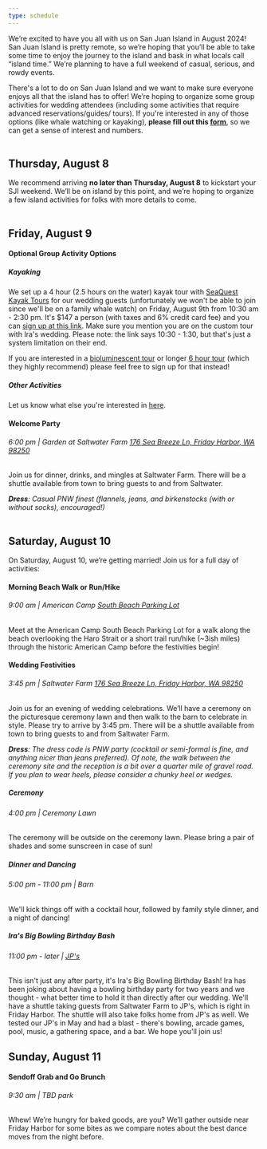```yaml
---
type: schedule
---
```

We’re excited to have you all with us on San Juan Island in August 2024! San Juan Island is pretty remote, so we’re hoping that you’ll be able to take some time to enjoy the journey to the island and bask in what locals call “island time.” We’re planning to have a full weekend of casual, serious, and rowdy events. 

There's a lot to do on San Juan Island and we want to make sure everyone enjoys all that the island has to offer! We’re hoping to organize some group activities for wedding attendees (including some activities that require advanced reservations/guides/ tours). If you're interested in any of those options (like whale watching or kayaking), **please fill out this [form](https://docs.google.com/forms/d/e/1FAIpQLSeunoBDLhP2mxeV1VxvEr4KCjSYWpOzsJ_99im0C-GEZOb9FA/viewform)**, so we can get a sense of interest and numbers.
<br>
<br>

## Thursday, August 8
We recommend arriving **no later than Thursday, August 8** to kickstart your SJI weekend. We’ll be on island by this point, and we’re hoping to organize a few island activities for folks with more details to come. 
<br>
<br>

## Friday, August 9
#### Optional Group Activity Options
##### Kayaking
We set up a 4 hour (2.5 hours on the water) kayak tour with [SeaQuest Kayak Tours](https://sea-quest-kayak.com/) for our wedding guests (unfortunately we won't be able to join since we'll be on a family whale watch) on Friday, August 9th from 10:30 am - 2:30 pm. It's $147 a person (with taxes and 6% credit card fee) and you can [sign up at this link](https://fareharbor.com/embeds/book/sea-quest-kayak/items/409408/availability/1486395850/book/?full-items=yes). Make sure you mention you are on the custom tour with Ira's wedding. Please note: the link says 10:30 - 1:30, but that's just a system limitation on their end.

If you are interested in a [bioluminescent tour](https://sea-quest-kayak.com/kayaking-san-juan-islands/bioluminescence-kayak-tours/) or longer [6 hour tour](https://sea-quest-kayak.com/kayaking-san-juan-islands/1-day-san-juan-kayaking-trips/) (which they highly recommend) please feel free to sign up for that instead! 

##### Other Activities
Let us know what else you're interested in [here](https://forms.gle/zTke6H5Ygok3wktx9).

#### Welcome Party 
###### 6:00 pm | Garden at Saltwater Farm [176 Sea Breeze Ln, Friday Harbor, WA 98250](https://maps.app.goo.gl/XAzVEw44sGqpBMk1A)
 
Join us for dinner, drinks, and mingles at Saltwater Farm. There will be a shuttle available from town to bring guests to and from Saltwater. 

***Dress**: Casual PNW finest (flannels, jeans, and birkenstocks (with or without socks), encouraged!)*
<br>
<br>

## Saturday, August 10
On Saturday, August 10, we’re getting married! Join us for a full day of activities:

#### Morning Beach Walk or Run/Hike
###### 9:00 am | American Camp [South Beach Parking Lot](https://maps.app.goo.gl/SYcSDYoLq9v2fFeX6)
 
Meet at the American Camp South Beach Parking Lot for a walk along the beach overlooking the Haro Strait or a short trail run/hike (~3ish miles) through the historic American Camp before the festivities begin!

#### Wedding Festivities
###### 3:45 pm | Saltwater Farm [176 Sea Breeze Ln, Friday Harbor, WA 98250](https://maps.app.goo.gl/XAzVEw44sGqpBMk1A) 

Join us for an evening of wedding celebrations. We’ll have a ceremony on the picturesque ceremony lawn and then walk to the barn to celebrate in style. Please try to arrive by 3:45 pm. There will be a shuttle available from town to bring guests to and from Saltwater Farm.

***Dress**: The dress code is PNW party (cocktail or semi-formal is fine, and anything nicer than jeans preferred). Of note, the walk between the ceremony site and the reception is a bit over a quarter mile of gravel road. If you plan to wear heels, please consider a chunky heel or wedges.*

##### Ceremony
###### 4:00 pm | Ceremony Lawn
 
The ceremony will be outside on the ceremony lawn. Please bring a pair of shades and some sunscreen in case of sun!

##### Dinner and Dancing
######  5:00 pm - 11:00 pm | Barn
We'll kick things off with a cocktail hour, followed by family style dinner, and a night of dancing!

##### Ira's Big Bowling Birthday Bash
######  11:00 pm - later | [JP's](https://www.jpsrestaurantbar.com/)
This isn't just any after party, it's Ira's Big Bowling Birthday Bash! Ira has been joking about having a bowling birthday party for two years and we thought - what better time to hold it than directly after our wedding. We'll have a shuttle taking guests from Saltwater Farm to JP's, which is right in Friday Harbor. The shuttle will also take folks home from JP's as well. We tested our JP's in May and had a blast - there's bowling, arcade games, pool, music, a gathering space, and a bar. We hope you'll join us!
 


## Sunday, August 11
#### Sendoff Grab and Go Brunch
######  9:30 am | TBD park

Whew! We’re hungry for baked goods, are you? We’ll gather outside near Friday Harbor for some bites as we compare notes about the best dance moves from the night before. 